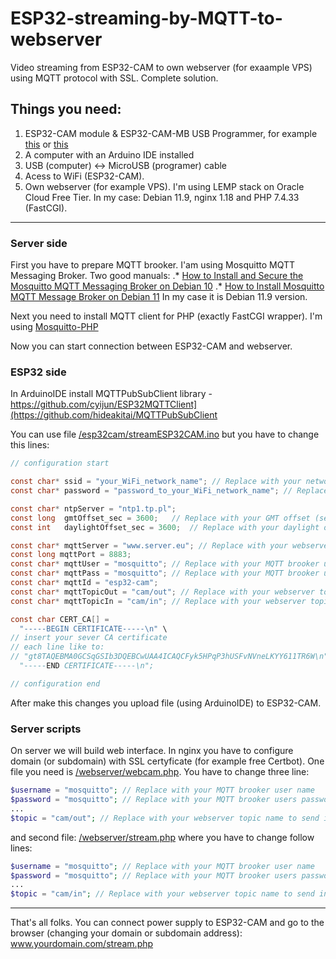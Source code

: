 # ESP32-streaming-by-MQTT-to-webserver
Video streaming from ESP32-CAM to own webserver (for exaample VPS) using MQTT protocol with SSL. Complete solution.

## Things you need:
1. ESP32-CAM module & ESP32-CAM-MB USB Programmer, for example [this](https://sklep.msalamon.pl/produkt/plytka-esp32-z-kamera-esp32-cam-wifi-ble-4-2-dedykowany-programator/) or [this](https://www.amazon.de/s?k=Aideepen+ESP32-CAM+W-BT+Board+ESP32-CAM-MB+Micro+USB+to+Serial+Port+CH-340G+with+OV2640+2MP+Camera+Module+Dual+Mode+Support+NodeMCU)
2. A computer with an Arduino IDE installed
3. USB (computer) <-> MicroUSB (programer) cable
4. Acess to WiFi (ESP32-CAM).
5. Own webserver (for example VPS). I'm using LEMP stack on Oracle Cloud Free Tier. In my case: Debian 11.9, nginx 1.18 and PHP 7.4.33 (FastCGI).

---

### Server side

First you have to prepare MQTT brooker. I'am using Mosquitto MQTT Messaging Broker. Two good manuals:
.* [How to Install and Secure the Mosquitto MQTT Messaging Broker on Debian 10](https://www.digitalocean.com/community/tutorials/how-to-install-and-secure-the-mosquitto-mqtt-messaging-broker-on-debian-10)
.* [How to Install Mosquitto MQTT Message Broker on Debian 11](https://www.howtoforge.com/how-to-install-mosquitto-mqtt-message-broker-on-debian-11/)
In my case it is Debian 11.9 version.

Next you need to install MQTT client for PHP (exactly FastCGI wrapper). I'm using [Mosquitto-PHP](https://github.com/mgdm/Mosquitto-PHP)

Now you can start connection between ESP32-CAM and webserver.

### ESP32 side

In ArduinoIDE install MQTTPubSubClient library - https://github.com/cyijun/ESP32MQTTClient](https://github.com/hideakitai/MQTTPubSubClient

You can use file [/esp32cam/streamESP32CAM.ino](https://github.com/Szern/ESP32-streaming-by-MQTT-to-webserver/blob/main/esp32cam/streamESP32CAM.ino) but you have to change this lines:

```c
// configuration start

const char* ssid = "your_WiFi_network_name"; // Replace with your network name
const char* password = "password_to_your_WiFi_network_name"; // Replace with your password to WiFi

const char* ntpServer = "ntp1.tp.pl";
const long  gmtOffset_sec = 3600;   // Replace with your GMT offset (seconds)
const int   daylightOffset_sec = 3600;  // Replace with your daylight offset (seconds)

const char* mqttServer = "www.server.eu"; // Replace with your webserver adress or webserver IP
const long mqttPort = 8883;
const char* mqttUser = "mosquitto"; // Replace with your MQTT brooker user name
const char* mqttPass = "mosquitto"; // Replace with your MQTT brooker users password
const char* mqttId = "esp32-cam";
const char* mqttTopicOut = "cam/out"; // Replace with your webserver topic name to send images from camera to server
const char* mqttTopicIn = "cam/in"; // Replace with your webserver topic name to send instructions from server to camera

const char CERT_CA[] =
  "-----BEGIN CERTIFICATE-----\n" \
// insert your sever CA certificate
// each line like to:
// "gt8TAQEBMA0GCSqGSIb3DQEBCwUAA4ICAQCFyk5HPqP3hUSFvNVneLKYY611TR6W\n" \
  "-----END CERTIFICATE-----\n";

// configuration end
```

After make this changes you upload file (using ArduinoIDE) to ESP32-CAM.

### Server scripts

On server we will build web interface. In nginx you have to configure domain (or subdomain) with SSL certyficate (for example free Certbot).
One file you need is [/webserver/webcam.php](https://github.com/Szern/ESP32-streaming-by-MQTT-to-webserver/blob/main/webserver/webcam.php).
You have to change three line:
```php
$username = "mosquitto"; // Replace with your MQTT brooker user name
$password = "mosquitto"; // Replace with your MQTT brooker users password
...
$topic = "cam/out"; // Replace with your webserver topic name to send images from camera to server
```
and second file: [/webserver/stream.php](https://github.com/Szern/ESP32-streaming-by-MQTT-to-webserver/blob/main/webserver/stream.php)
where you have to change follow lines:
```php
$username = "mosquitto"; // Replace with your MQTT brooker user name
$password = "mosquitto"; // Replace with your MQTT brooker users password
...
$topic = "cam/in"; // Replace with your webserver topic name to send instructions from server to camera
```

---

That's all folks. You can connect power supply to ESP32-CAM and go to the browser (changing your domain or subdomain address): www.yourdomain.com/stream.php
